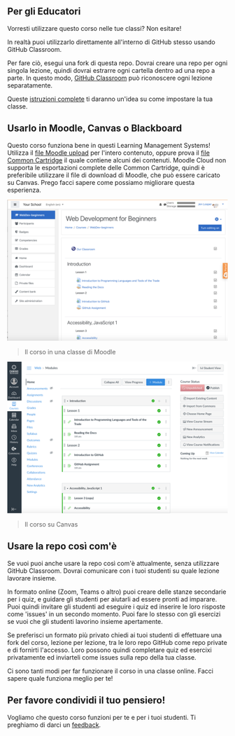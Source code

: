 ## Per gli Educatori

Vorresti utilizzare questo corso nelle tue classi? Non esitare!

In realtà puoi utilizzarlo direttamente all'interno di GitHub stesso usando GitHub Classroom.

Per fare ciò, esegui una fork di questa repo. Dovrai creare una repo per ogni singola lezione, quindi dovrai estrarre ogni cartella dentro ad una repo a parte. In questo modo, [GitHub Classroom](https://classroom.github.com/classrooms) può riconoscere ogni lezione separatamente.

Queste [istruzioni complete](https://github.blog/2020-03-18-set-up-your-digital-classroom-with-github-classroom/) ti daranno un'idea su come impostare la tua classe.

## Usarlo in Moodle, Canvas o Blackboard

Questo corso funziona bene in questi Learning Management Systems! Utilizza il [file Moodle upload](/teaching-files/webdev-moodle.mbz) per l'intero contenuto, oppure prova il [file Common Cartridge](/teaching-files/webdev-common-cartridge.imscc) il quale contiene alcuni dei contenuti. Moodle Cloud non supporta le esportazioni complete delle Common Cartridge, quindi è preferibile utilizzare il file di download di Moodle, che può essere caricato su Canvas. Prego facci sapere come possiamo migliorare questa esperienza.

![Moodle](/teaching-files/moodle.png)
> Il corso in una classe di  Moodle

![Canvas](/teaching-files/canvas.png)
> Il corso su Canvas

## Usare la repo così com'è

Se vuoi puoi anche usare la repo così com'è attualmente, senza utilizzare GitHub Classroom. Dovrai comunicare con i tuoi studenti su quale lezione lavorare insieme.

In formato online (Zoom, Teams o altro) puoi creare delle stanze secondarie per i quiz, e guidare gli studenti per aiutarli ad essere pronti ad imparare. Puoi quindi invitare gli studenti ad eseguire i quiz ed inserire le loro risposte come 'issues' in un secondo momento. Puoi fare lo stesso con gli esercizi se vuoi che gli studenti lavorino insieme apertamente.

Se preferisci un formato più privato chiedi ai tuoi studenti di effettuare una fork del corso, lezione per lezione, tra le loro repo GitHub come repo private e di fornirti l'accesso. Loro possono quindi completare quiz ed esercixi privatamente ed inviarteli come issues sulla repo della tua classe.

Ci sono tanti modi per far funzionare il corso in una classe online. Facci sapere quale funziona meglio per te!

## Per favore condividi il tuo pensiero!

Vogliamo che questo corso funzioni per te e per i tuoi studenti. Ti preghiamo di darci un [feedback](https://forms.microsoft.com/Pages/ResponsePage.aspx?id=v4j5cvGGr0GRqy180BHbR2humCsRZhxNuI79cm6n0hRUQzRVVU9VVlU5UlFLWTRLWlkyQUxORTg5WS4u).

